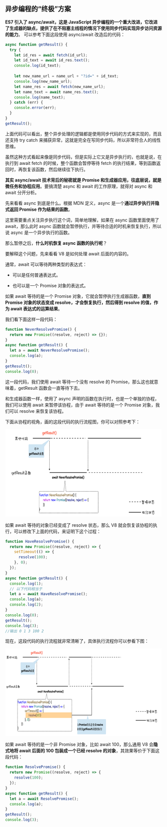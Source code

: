 ## 异步编程的“终极”方案

**ES7 引入了 async/await，这是 JavaScript 异步编程的一个重大改进，它改进了生成器的缺点，提供了在不阻塞主线程的情况下使用同步代码实现异步访问资源的能力**。
可以参考下面这段使用 async/await 改造后的代码：

```javascript
async function getResult() {
  try {
    let id_res = await fetch(id_url);
    let id_text = await id_res.text();
    console.log(id_text);

    let new_name_url = name_url + "?id=" + id_text;
    console.log(new_name_url);
    let name_res = await fetch(new_name_url);
    let name_text = await name_res.text();
    console.log(name_text);
  } catch (err) {
    console.error(err);
  }
}
getResult();
```

上面代码可以看出，整个异步处理的逻辑都是使用同步代码的方式来实现的，而且还支持 try catch 来捕获异常，这就是完全在写同步代码，所以非常符合人的线性思维。

虽然这种方式看起来像是同步代码，但是实际上它又是异步执行的，也就是说，在执行到 await fetch 的时候，整个函数会暂停等待 fetch 的执行结果，等到函数返回时，再恢复该函数，然后继续往下执行。

**其实 async/await 技术背后的秘密就是 Promise 和生成器应用，往底层说，就是微任务和协程应用**。要搞清楚 async 和 await 的工作原理，就得对 async 和 await 分开分析。

先来看看 async 到底是什么。根据 MDN 定义，async 是一个**通过异步执行并隐式返回 Promise 作为结果的函数**。

这里需要重点关注异步执行这个词，简单地理解，如果在 async 函数里面使用了 await，那么此时 async 函数就会暂停执行，并等待合适的时机来恢复执行，所以说 async 是一个异步执行的函数。

那么暂停之后，**什么时机恢复 async 函数的执行呢**？

要解释这个问题，先来看看 V8 是如何处理 await 后面的内容的。

通常，await 可以等待两种类型的表达式：

- 可以是任何普通表达式。

- 也可以是一个 Promise 对象的表达式。

如果 await 等待的是一个 Promise 对象，它就会暂停执行生成器函数，**直到 Promise 对象的状态变成 resolve，才会恢复执行，然后得到 resolve 的值，作为 await 表达式的运算结果**。

我们看下面这样一段代码：

```javascript
function NeverResolvePromise() {
  return new Promise((resolve, reject) => {});
}
async function getResult() {
  let a = await NeverResolvePromise();
  console.log(a);
}
getResult();
console.log(0);
```

这一段代码，我们使用 await 等待一个没有 resolve 的 Promise，那么这也就意味着，getResult 函数会一直等待下去。

和生成器函数一样，使用了 async 声明的函数在执行时，也是一个单独的协程，我们可以使用 await 来暂停该协程，由于 await 等待的是一个 Promise 对象，我们可以 resolve 来恢复该协程。

下面从协程的视角，画的这段代码的执行流程图，你可以对照参考下：

<img src="./image/async-1.jpeg" width = "700" height = "280"/>

如果 await 等待的对象已经变成了 resolve 状态，那么 V8 就会恢复该协程的执行，可以修改下上面的代码，来证明下这个过程：

```javascript
function HaveResolvePromise() {
  return new Promise((resolve, reject) => {
    setTimeout(() => {
      resolve(100);
    }, 0);
  });
}
async function getResult() {
  console.log(1);
  // 以下代码相当于
  let a = await HaveResolvePromise();
  console.log(a);
  console.log(2);
}
console.log(0);
getResult();
console.log(3);
//输出 0 1 3 100 2
```

现在，这段代码的执行流程就非常清晰了，具体执行流程你可以参看下图：

<img src="./image/async-2.jpeg" width = "700" height = "280"/>

如果 await 等待的是一个非 Promise 对象，比如 await 100，那么通用 V8 会**隐式地将 await 后面的 100 包装成一个已经 resolve 的对象**，其效果等价于下面这段代码：

```javascript
function ResolvePromise() {
  return new Promise((resolve, reject) => {
    resolve(100);
  });
}
async function getResult() {
  let a = await ResolvePromise();
  console.log(a);
}
getResult();
console.log(3);
```
